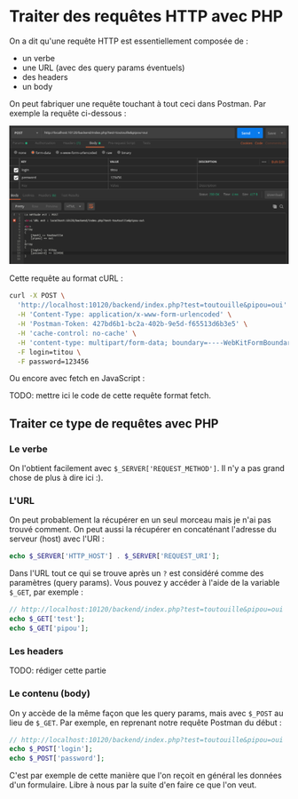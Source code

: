 # Traiter des requêtes HTTP avec PHP

On a dit qu'une requête HTTP est essentiellement composée de :

- un verbe
- une URL (avec des query params éventuels)
- des headers
- un body

On peut fabriquer une requête touchant à tout ceci dans Postman. Par exemple la requête ci-dessous :

![Postman](./php-response-from-postman.png)

Cette requête au format cURL :

```bash
curl -X POST \
  'http://localhost:10120/backend/index.php?test=toutouille&pipou=oui' \
  -H 'Content-Type: application/x-www-form-urlencoded' \
  -H 'Postman-Token: 427bd6b1-bc2a-402b-9e5d-f65513d6b3e5' \
  -H 'cache-control: no-cache' \
  -H 'content-type: multipart/form-data; boundary=----WebKitFormBoundary7MA4YWxkTrZu0gW' \
  -F login=titou \
  -F password=123456
```

Ou encore avec fetch en JavaScript :

TODO: mettre ici le code de cette requête format fetch.

## Traiter ce type de requêtes avec PHP

### Le verbe

On l'obtient facilement avec `$_SERVER['REQUEST_METHOD']`. Il n'y a pas grand chose de plus à dire ici :).

### L'URL

On peut probablement la récupérer en un seul morceau mais je n'ai pas trouvé comment.
On peut aussi la récupérer en concaténant l'adresse du serveur (host) avec l'URI :

```php
echo $_SERVER['HTTP_HOST'] . $_SERVER['REQUEST_URI'];
```

Dans l'URL tout ce qui se trouve après un `?` est considéré comme des paramètres (query params). Vous pouvez y accéder à l'aide de la variable `$_GET`, par exemple :

```php
// http://localhost:10120/backend/index.php?test=toutouille&pipou=oui
echo $_GET['test'];
echo $_GET['pipou'];
```

### Les headers

TODO: rédiger cette partie

### Le contenu (body)

On y accède de la même façon que les query params, mais avec `$_POST` au lieu de `$_GET`. Par exemple, en reprenant notre requête Postman du début :

```php
// http://localhost:10120/backend/index.php?test=toutouille&pipou=oui
echo $_POST['login'];
echo $_POST['password'];
```

C'est par exemple de cette manière que l'on reçoit en général les données d'un formulaire. Libre à nous par la suite d'en faire ce que l'on veut.
